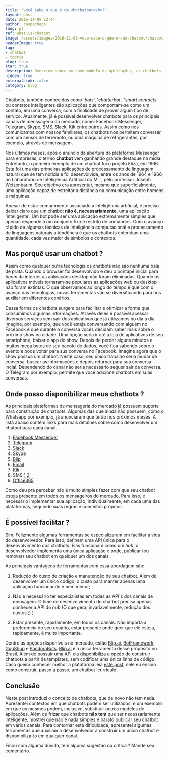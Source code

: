 ```yaml
---
title: "Você sabe o que é um <b>chatbot</b>?"
layout: post
date: 2016-11-08 22:44
author: ravpacheco
lang: pt
ref: what-is-chatbot
image: /assets/images/2016-11-08-voce-sabe-o-que-eh-um-chatbot/chatbot.jpg
headerImage: true
tag:
- chatbot
- teoria
blog: true
star: true
description: Overview sobre um novo modelo de aplicações, os chatbots.
hidden: true
externalLink: false
category: blog
---
```


Chatbots, também conhecidos como '*bots*', '*chatterbot*', '*smart contacts*' ou contatos inteligentes 
são aplicações que comportam-se como um contato, em uma conversa, com a finalidade de prover algum 
tipo de serviço. Atualmente, já é possível desenvolver chatbots para os principais canais de menssageria do mercado, 
como: Facebook Messenger, Telegram, Skype, SMS, Slack, Kik entre outros. Assim como nos comunicamos com nossos 
familiares, os chatbots nos permitem conversar com um sensor de terremoto, ou uma máquina de refrigerantes, por exemplo,
 através de mensagem.

Nos últimos meses, após o anúncio da abertura da plataforma Messenger para empresas, o termo **chatbot** vem ganhando grande destaque na mídia.
Entretanto, o primeiro exemplo de um chatbot foi o projeto Eliza, em 1966. Esta foi uma das primeiras aplicações de processamento de linguagem natural que se tem notícia e foi desenvolvida, 
entre os anos de 1964 e 1966, no Laboratório de Inteligência Artificial do MIT, pelo professor Joseph Weizenbaum. Seu objetivo era 
apresentar, mesmo que superficialmente, uma aplicação capaz de estreitar a distância na comunicação entre homens e máquinas. 

Apesar de estar comummente associado a inteligência artificial, é preciso deixar claro que um chatbot **não é, necessariamente,** uma aplicação 'inteligente'. Um bot 
pode ser uma aplicação extremamente simples que apenas responde à um conjunto fixo e restrito de comandos. 
Com o avanço rápido de algumas técnicas de inteligência computacional e processamento de linguagens naturais a tendência é que os chatbots entendam uma 
quantidade, cada vez maior de símbolos e contextos.

## Mas porquê usar um chatbot ?

Assim como qualquer outra tecnologia os chatbots não são nenhuma bala de prata. Quando o browser foi desenvolvido e deu o pontapé 
inicial para *boom* da internet as aplicações desktop não foram eliminadas. Quando os aplicativos móveis tornaram-se populares 
as aplicações web ou desktop não foram extintas. O que observamos ao longo do tempo é que com o avanço das tecnologias, novas ferramentas vão se diversificando 
para nos auxiliar em diferentes cenários.

Dessa forma os chatbots surgem para facilitar e otimizar a forma que consumimos algumas informações. Através deles é possível acessar
diversos serviços sem sair dos aplicativos que já utilizamos no dia a dia. Imagine, por exemplo, que você esteja conversando com alguém 
no Facebook e que durante a conversa vocês decidam saber mais sobre o próximo show na cidade. Uma opção seria ir até a loja de aplicativos 
de seu smartphone, baixar o app do show. Depois de perder alguns minutos e muitos mega bytes de seu pacote de dados, você fica sabendo sobre o evento e pode voltar 
para sua conversa no Facebook. Imagine agora que o show possua um chatbot. Neste caso, seu único trabalho seria mudar de conversa, buscar as informações 
e depois returnar para sua conversa incial. Dependendo do canal não seria necessario sequer sair da conversa. O Telegram por exemplo, permite que você adicione chatbots 
em suas conversas. 

## Onde posso disponibilizar meus chatbots ?

As principais plataformas de mensageria do mercado já possuem suporte para construção de chatbots. Algumas das 
que ainda não possuem, como o Whatsapp por exemplo, já anunciaram que terão nos próximos meses. A lista abaixo contém links para
mais detalhes sobre como desenvolver um chatbot para cada canal.

1. [Facebook Messenger](https://developers.facebook.com/docs/messenger-platform)
2. [Telegram](https://core.telegram.org/bots/api)
3. [Slack](https://api.slack.com/bot-users)
4. [Skype](https://docs.botframework.com/en-us/skype/getting-started/)
5. [Blip](https://play.google.com/store/apps/details?id=net.take.omni)
6. [Email](https://msdn.microsoft.com/en-us/microsoft-teams/bots)
7. [Kik](https://www.kik.com/)
8. SMS [1](https://broker.take.io/login.aspx?ReturnUrl=%2f) [2](https://www.twilio.com/blog/2016/08/writing-a-bot-for-ip-messaging-in-node-js.html)
9. [Office365](https://msdn.microsoft.com/en-us/microsoft-teams/bots)

Como deu pra perceber não é muito simples fazer com que seu chatbot esteja presente em todos os mensageiros do mercado.
Para isso, é necessário implementar sua aplicação, individualmente, em cada uma das plataformas, seguindo suas regras e 
conceitos próprios. 

## É possível facilitar ?

Sim. Felizmente algumas ferramentas se especializaram em facilitar a vida do desenvolvedor. Para isso, definem uma API única para 
o desenvolvimento dos chatbots. Elas funcionam como um *hub*, o desenvolvedor implementa uma única aplicação e 
pode, publicar (ou remover) seu chatbot em qualquer um dos canais. 

As principais vantagens de ferramentas com essa abordagem são: 

1. Redução do custo de criação e manutenção de seu chatbot. Além de desenvolver um único código, o custo para manter apenas 
uma aplicação funcionando é bem menor;

2. Não é necessário ter especialistas em todas as API's dos canais de mensagem. O time de desenvolvimento do chatbot 
precisa apenas conhecer a API do *hub* (O que gera, invariavelmente, redução dos custos ;) )

3. Estar presente, rapidamente, em todos os canais. Não importa a preferencia do seu usuário, estar presente onde quer que ele 
esteja, rapidamente, é muito importante.        

Dentre as opções disponíveis no mercado, estão [Blip.ai](https://blip.ai/), [BotFramework](https://dev.botframework.com/), 
[GupShup](https://www.gupshup.io/developer/home) e [PandoraBots](http://www.pandorabots.com/). [Blip.ai](https://blip.ai/) é a única ferramenta 
desse propósito no Brasil. Além de possuir uma API ela disponibiliza a opção de construir chatbots a partir de templates, sem codificar uma única linha de código.
Caso queira conhecer melhor a plataforma leia [este post](http://ravpacheco.com/resumo-chatbot-webhook/), nele eu ensino como construir, passo a passo, um chatbot 'currículo'.  

## Conclusão

Neste post introduzi o conceito de chatbots, que de novo não tem nada. Apresentei contextos em que chatbots podem ser 
utilizados, e um exemplo em que os mesmos podem, inclusive, substituir outros modelos de aplicações. Além de frizar que 
chatbots **não tem** que ser necessariamente inteligente, mostrei que não é nada simples e barato publicar seu chatbot em 
vários canais. Para contornar esta dificuldade, apresentei algumas ferramentas que auxiliam o desenvolvedor a construir um único chatbot e 
disponibilizá-lo em qualquer canal.

Ficou com alguma dúvida, tem alguma sugestão ou crítica ? Mande seu comentário.        

 

